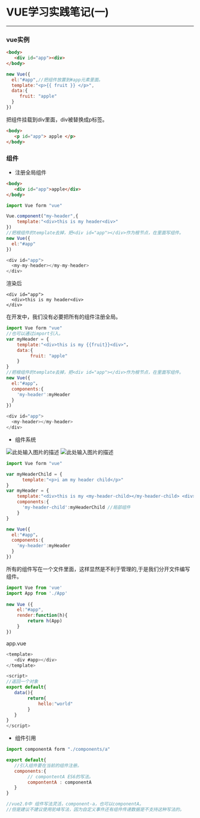 # VUE学习实践笔记(一)

--------------------------------------------------

### vue实例
``` html
<body>
   <div id="app"><div>
</body>
```

``` javascript
new Vue({
  el:"#app",//把组件放置到#app元素里面。
  template:"<p>{{ fruit }} </p>",
  data:{
     fruit: "apple"
  }
})
```
把组件挂载到div里面，div被替换成p标签。

``` html
<body>
   <p id="app"> apple </p>
</body>
```


### 组件
- 注册全局组件
``` html
<body>
   <div id="app">apple</div>
</body>
```

``` javascript
import Vue form "vue"

Vue.component("my-header",{
    template:"<div>this is my header<div>"
})
//把根组件的template去掉，把<div id="app"></div>作为根节点，在里面写组件。
new Vue({
  el:"#app"
})

<div id="app">
  <my-my-header></my-my-header>
</div>
```
渲染后
```
<div id="app">
  <div>this is my header<div>
</div>
```

在开发中，我们没有必要把所有的组件注册全局。
``` javascript
import Vue form "vue"
//也可以通过import引入。
var myHeader = {
    template:"<div>this is my {{fruit}}<div>"，
    data:{
         fruit: "apple"
    }
}
//把根组件的template去掉，把<div id="app"></div>作为根节点，在里面写组件。
new Vue({
  el:"#app"，
  components:{
    'my-header':myHeader
  }
})

<div id="app">
  <my-header></my-header>
</div>
```

- 组件系统

![此处输入图片的描述][1]
![此处输入图片的描述][2]

``` javascript
import Vue form "vue"

var myHeaderChild = {
      template:"<p>i am my header child</p>"
}
var myHeader = {
    template:"<div>this is my <my-header-child></my-header-child> <div>"，
    components:{
      'my-header-child':myHeaderChild //局部组件
    }
}

new Vue({
  el:"#app"，
  components:{
    'my-header':myHeader
  }
})

```


  [1]: http://ouyzoz9zy.bkt.clouddn.com/17-9-26/51725301.jpg
  [2]: http://ouyzoz9zy.bkt.clouddn.com/17-9-26/23387547.jpg
  


  
所有的组件写在一个文件里面，这样显然是不利于管理的,于是我们分开文件编写组件。
 
``` javascript
import Vue from 'vue'
import App from './App'
 
new Vue ({
    el:"#app",
    render:function(h){
        return h(App)
    }
})

```
app.vue
``` javascript
<template>
   <div #app></div>
</template>

<script>
//返回一个对象
export default{
   data(){
        return{
            hello:"world"
        }
   }
}
</script>
```

- 组件引用
``` javascript
import componentA form "./components/a"

export default{
   //引入组件要在当前的组件注册。
   components:{
        // compontentA ES6的写法。
        compontentA : componentA
   }
}

//vue2.0中 组件写法灵活，component-a，也可以componentA。
//但是建议不建议使用驼峰写法，因为自定义事件还有组件传递数据是不支持这种写法的。
```

